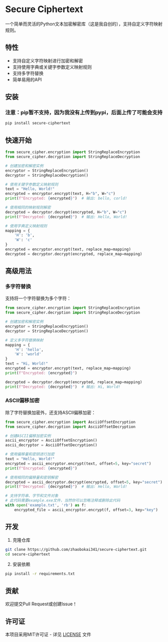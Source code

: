 # Secure Ciphertext

一个简单而灵活的Python文本加密解密库（这是我自创的），支持自定义字符映射规则。

## 特性

- 支持自定义字符映射进行加密和解密
- 支持使用字典或关键字参数定义映射规则
- 支持多字符替换
- 简单易用的API

## 安装

### 注意：pip暂不支持，因为我没有上传到pypi，后面上传了可能会支持
```bash
pip install secure-ciphertext
```

## 快速开始

```python
from secure_cipher.encryption import StringReplaceEncryption
from secure_cipher.decryption import StringReplaceDecryption

# 创建加密和解密实例
encryptor = StringReplaceEncryption()
decryptor = StringReplaceDecryption()

# 使用关键字参数定义映射规则
text = "Hello, World!"
encrypted = encryptor.encrypt(text, H="b", W="c")
print(f"Encrypted: {encrypted}")  # 输出: bello, corld!

# 使用相同的映射规则解密
decrypted = decryptor.decrypt(encrypted, H="b", W="c")
print(f"Decrypted: {decrypted}")  # 输出: Hello, World!

# 使用字典定义映射规则
mapping = {
    'H': 'b',
    'W': 'c'
}
encrypted = encryptor.encrypt(text, replace_map=mapping)
decrypted = decryptor.decrypt(encrypted, replace_map=mapping)
```

## 高级用法

### 多字符替换

支持将一个字符替换为多个字符：

```python
from secure_cipher.encryption import StringReplaceEncryption
from secure_cipher.decryption import StringReplaceDecryption

# 创建加密和解密实例
encryptor = StringReplaceEncryption()
decryptor = StringReplaceDecryption()

# 定义多字符替换映射
mapping = {
    'H': 'hello',
    'W': 'world'
}
text = "Hi, World!"
encrypted = encryptor.encrypt(text, replace_map=mapping)
print(f"Encrypted: {encrypted}")

decrypted = decryptor.decrypt(encrypted, replace_map=mapping)
print(f"Decrypted: {decrypted}")  # 输出: Hi, World!
```

### ASCII偏移加密

除了字符替换加密外，还支持ASCII偏移加密：

```python
from secure_cipher.encryption import AsciiOffsetEncryption
from secure_cipher.decryption import AsciiOffsetDecryption

# 创建ASCII偏移加密实例
ascii_encryptor = AsciiOffsetEncryption()
ascii_decryptor = AsciiOffsetDecryption()

# 使用偏移量和密钥进行加密
text = "Hello, World!"
encrypted = ascii_encryptor.encrypt(text, offset=5, key="secret")
print(f"Encrypted: {encrypted}")

# 使用相同的偏移量和密钥解密
decrypted = ascii_decryptor.decrypt(encrypted, offset=5, key="secret")
print(f"Decrypted: {decrypted}")  # 输出: Hello, World!

# 支持字符串、字节和文件对象
# 此代码需要example.exe文件，当然你可以忽略注释或删除此代码
with open('example.txt', 'rb') as f:
    encrypted_file = ascii_encryptor.encrypt(f, offset=3, key="key")
```

## 开发

1. 克隆仓库
```bash
git clone https://github.com/zhaobokai341/secure-ciphertext.git
cd secure-ciphertext
```

2. 安装依赖
```bash
pip install -r requirements.txt
```

## 贡献

欢迎提交Pull Request或创建Issue！

## 许可证

本项目采用MIT许可证 - 详见 [LICENSE](LICENSE) 文件
